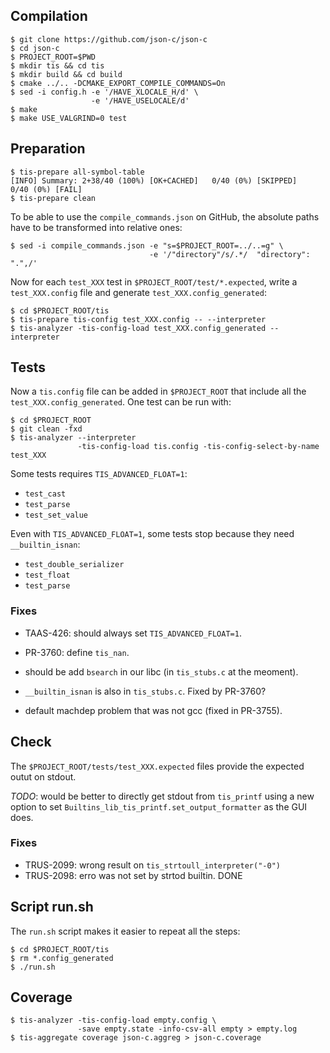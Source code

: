 ## Compilation

```
$ git clone https://github.com/json-c/json-c
$ cd json-c
$ PROJECT_ROOT=$PWD
$ mkdir tis && cd tis
$ mkdir build && cd build
$ cmake ../.. -DCMAKE_EXPORT_COMPILE_COMMANDS=On
$ sed -i config.h -e '/HAVE_XLOCALE_H/d' \
                  -e '/HAVE_USELOCALE/d'
$ make
$ make USE_VALGRIND=0 test
```


## Preparation

```
$ tis-prepare all-symbol-table
[INFO] Summary: 2+38/40 (100%) [OK+CACHED]   0/40 (0%) [SKIPPED]   0/40 (0%) [FAIL]
$ tis-prepare clean
```

To be able to use the `compile_commands.json` on GitHub,
the absolute paths have to be transformed into relative ones:

```
$ sed -i compile_commands.json -e "s=$PROJECT_ROOT=../..=g" \
                               -e '/"directory"/s/.*/  "directory": ".",/'
```

Now for each `test_XXX` test in `$PROJECT_ROOT/test/*.expected`,
write a `test_XXX.config` file and generate `test_XXX.config_generated`:

```
$ cd $PROJECT_ROOT/tis
$ tis-prepare tis-config test_XXX.config -- --interpreter
$ tis-analyzer -tis-config-load test_XXX.config_generated --interpreter
```

## Tests

Now a `tis.config` file can be added in `$PROJECT_ROOT`
that include all the `test_XXX.config_generated`.
One test can be run with:

```
$ cd $PROJECT_ROOT
$ git clean -fxd
$ tis-analyzer --interpreter
               -tis-config-load tis.config -tis-config-select-by-name test_XXX
```

Some tests requires `TIS_ADVANCED_FLOAT=1`:
- `test_cast`
- `test_parse`
- `test_set_value`

Even with `TIS_ADVANCED_FLOAT=1`, some tests stop because they need
`__builtin_isnan`:
- `test_double_serializer`
- `test_float`
- `test_parse`

### Fixes

- TAAS-426: should always set `TIS_ADVANCED_FLOAT=1`.
- PR-3760: define `tis_nan`.
- should be add `bsearch` in our libc (in `tis_stubs.c` at the meoment).
- `__builtin_isnan` is also in `tis_stubs.c`. Fixed by PR-3760?

- default machdep problem that was not gcc (fixed in PR-3755).

## Check

The `$PROJECT_ROOT/tests/test_XXX.expected` files provide
the expected outut on stdout.

*TODO*: would be better to directly get stdout from `tis_printf`
using a new option to set `Builtins_lib_tis_printf.set_output_formatter`
as the GUI does.

### Fixes

- TRUS-2099: wrong result on `tis_strtoull_interpreter("-0")`
- TRUS-2098: erro was not set by strtod builtin. DONE

## Script run.sh

The `run.sh` script makes it easier to repeat all the steps:

```
$ cd $PROJECT_ROOT/tis
$ rm *.config_generated
$ ./run.sh
```

## Coverage

```
$ tis-analyzer -tis-config-load empty.config \
               -save empty.state -info-csv-all empty > empty.log
$ tis-aggregate coverage json-c.aggreg > json-c.coverage
```
